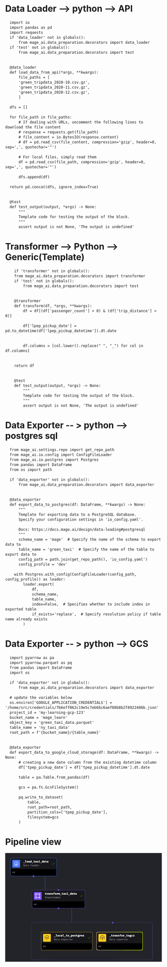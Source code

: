 # Data Loader --> python --> API

      import io
      import pandas as pd
      import requests
      if 'data_loader' not in globals():
          from mage_ai.data_preparation.decorators import data_loader
      if 'test' not in globals():
          from mage_ai.data_preparation.decorators import test


      @data_loader
      def load_data_from_api(*args, **kwargs):
          file_paths = [
          'green_tripdata_2020-10.csv.gz',
          'green_tripdata_2020-11.csv.gz',
          'green_tripdata_2020-12.csv.gz',
          ]

      dfs = []

      for file_path in file_paths:
          # If dealing with URLs, uncomment the following lines to download the file content
          # response = requests.get(file_path)
          # file_content = io.BytesIO(response.content)
          # df = pd.read_csv(file_content, compression='gzip', header=0, sep=',', quotechar='"')
          
          # For local files, simply read them
          df = pd.read_csv(file_path, compression='gzip', header=0, sep=',', quotechar='"')
          
          dfs.append(df)

      return pd.concat(dfs, ignore_index=True)


      @test
      def test_output(output, *args) -> None:
          """
          Template code for testing the output of the block.
          """
          assert output is not None, 'The output is undefined'


# Transformer --> Python --> Generic(Template)

        if 'transformer' not in globals():
        from mage_ai.data_preparation.decorators import transformer
        if 'test' not in globals():
            from mage_ai.data_preparation.decorators import test


        @transformer
        def transform(df, *args, **kwargs):
            df = df[(df['passenger_count'] > 0) & (df['trip_distance'] > 0)]
         
            df['lpep_pickup_date'] = pd.to_datetime(df['lpep_pickup_datetime']).dt.date
        
         
            df.columns = [col.lower().replace(" ", "_") for col in df.columns] 
     

        return df


        @test
        def test_output(output, *args) -> None:
            """
            Template code for testing the output of the block.
            """
            assert output is not None, 'The output is undefined'


# Data Exporter -- > python --> postgres sql 

      from mage_ai.settings.repo import get_repo_path
      from mage_ai.io.config import ConfigFileLoader
      from mage_ai.io.postgres import Postgres
      from pandas import DataFrame
      from os import path
      
      if 'data_exporter' not in globals():
          from mage_ai.data_preparation.decorators import data_exporter


      @data_exporter
      def export_data_to_postgres(df: DataFrame, **kwargs) -> None:
          """
          Template for exporting data to a PostgreSQL database.
          Specify your configuration settings in 'io_config.yaml'.
      
          Docs: https://docs.mage.ai/design/data-loading#postgresql
          """
          schema_name = 'mage'  # Specify the name of the schema to export data to
          table_name = 'green_taxi'  # Specify the name of the table to export data to
          config_path = path.join(get_repo_path(), 'io_config.yaml')
          config_profile = 'dev'

        with Postgres.with_config(ConfigFileLoader(config_path, config_profile)) as loader:
            loader.export(
                df,
                schema_name,
                table_name,
                index=False,  # Specifies whether to include index in exported table
                if_exists='replace',  # Specify resolution policy if table name already exists
            )

# Data Exporter -- > python --> GCS 

      import pyarrow as pa
      import pyarrow.parquet as pq
      from pandas import DataFrame
      import os
      
      if 'data_exporter' not in globals():
          from mage_ai.data_preparation.decorators import data_exporter
      
      # update the variables below
      os.environ['GOOGLE_APPLICATION_CREDENTIALS'] = '/home/src/credentials/7b6eff062c19e5c7eb6bc6aef08b8b2f8922406b.json'
      project_id = 'my-learning-gcp-123'
      bucket_name = 'mage_learn'
      object_key = 'green_taxi_data.parquet'
      table_name = 'ny_taxi_data'
      root_path = f'{bucket_name}/{table_name}'
      
      
      @data_exporter
      def export_data_to_google_cloud_storage(df: DataFrame, **kwargs) -> None:
          # creating a new date column from the existing datetime column
          df['tpep_pickup_date'] = df['tpep_pickup_datetime'].dt.date
      
          table = pa.Table.from_pandas(df)
      
          gcs = pa.fs.GcsFileSystem()
      
          pq.write_to_dataset(
              table,
              root_path=root_path,
              partition_cols=['tpep_pickup_date'],
              filesystem=gcs
          )

# Pipeline view 
![Assignment ](https://github.com/MuhammadMudassirRaza12345/Data_archestation_with_Mage/blob/main/assignment%20.png)
